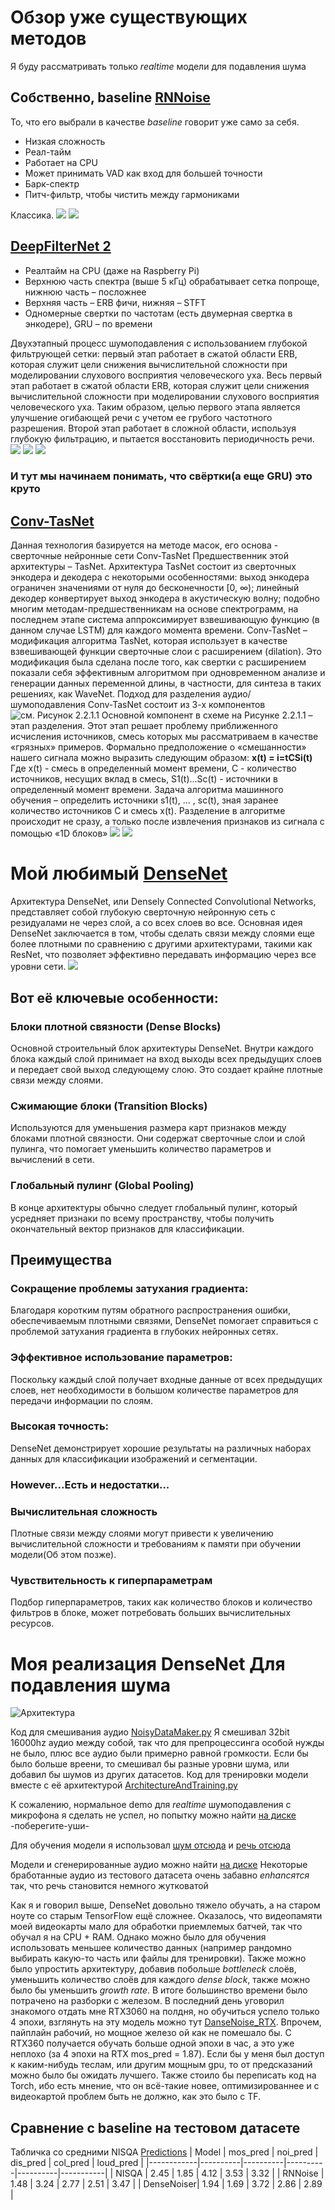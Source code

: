 # Обзор уже существующих методов
Я буду рассматривать только *realtime* модели для подавления шума


## Собственно, baseline [RNNoise](https://arxiv.org/pdf/1709.08243.pdf)
То, что его выбрали в качестве *baseline* говорит уже само за себя. 
- Низкая сложность
- Реал-тайм
- Работает на CPU
- Может принимать VAD как вход для большей точности
- Барк-спектр 
- Питч-фильтр, чтобы чистить между гармониками

Классика.
![](/Pics/RNNoise.jpg)
![](/Pics/RNNoise1.jpg)

## [DeepFilterNet 2](https://arxiv.org/pdf/2205.05474.pdf)
- Реалтайм на CPU (даже на Raspberry Pi)
- Верхнюю часть спектра (выше 5 кГц) обрабатывает сетка попроще, нижнюю часть – посложнее
- Верхняя часть – ERB фичи, нижняя – STFT 
- Одномерные свертки по частотам (есть двумерная свертка в энкодере), GRU – по времени
  
Двухэтапный процесс шумоподавления с использованием глубокой фильтрующей сетки: первый этап работает в сжатой области ERB, которая служит цели снижения вычислительной сложности при моделировании слухового восприятия человеческого уха. Весь первый этап работает в сжатой области ERB, которая служит цели снижения вычислительной сложности при моделировании слухового восприятия человеческого уха. Таким образом, целью первого этапа является улучшение огибающей речи с учетом ее грубого частотного разрешения. Второй этап работает в сложной области, используя глубокую фильтрацию, и пытается восстановить периодичность речи.
![](/Pics/DeepFilter.jpg)
![](/Pics/DeepFilter1.jpg)
![](/Pics/DeepFilter2.jpg.png)

### И тут мы начинаем понимать, что свёртки(а еще GRU) это круто

## [Conv-TasNet](https://arxiv.org/pdf/1809.07454.pdf)
Данная технология базируется на методе масок, его основа - сверточные нейронные сети Conv-TasNet
Предшественник этой архитектуры – TasNet. Архитектура TasNet состоит из сверточных энкодера и декодера с некоторыми особенностями: 
выход энкодера ограничен значениями от нуля до бесконечности [0, ∞);
линейный декодер конвертирует выход энкодера в акустическую волну;
подобно многим методам-предшественникам на основе спектрограмм, на последнем этапе система аппроксимирует взвешивающую функцию (в данном случае LSTM) для каждого момента времени.
Conv-TasNet – модификация алгоритма TasNet, которая использует в качестве взвешивающей функции сверточные слои с расширением (dilation). Это модификация была сделана после того, как свертки с расширением показали себя эффективным алгоритмом при одновременном анализе и генерации данных переменной длины, в частности, для синтеза в таких решениях, как WaveNet.
Подход для разделения аудио/шумоподавления Conv-TasNet состоит из 3-х компонентов 
![см. Рисунок 2.2.1.1](/Pics/ConvTasNet.png)
Основной компонент в схеме на Рисунке 2.2.1.1 – этап разделения. Этот этап решает проблему приближенного исчисления источников, смесь которых мы рассматриваем в качестве «грязных» примеров. Формально предположение о «смешанности» нашего сигнала можно выразить следующим образом:
**x(t) = i=tCSi(t)**
Где x(t) - смесь в определенный момент времени, С - количество источников, несущих вклад в смесь, S1(t)...Sc(t) - источники в определенный момент времени.
Задача алгоритма машинного обучения – определить источники s1(t), … , sc(t), зная заранее количество источников C и смесь x(t).
Разделение в алгоритме происходит не сразу, а только после извлечения признаков из сигнала с помощью «1D блоков» 
![](/Pics/ConvTasNet1.png)
![](/Pics/ConvTasNet2.png)

# Мой любимый [DenseNet](https://arxiv.org/abs/1404.1869)
Архитектура DenseNet, или Densely Connected Convolutional Networks, представляет собой глубокую сверточную нейронную сеть с резидуалами не через слой, а со всех слоев во все. Основная идея DenseNet заключается в том, чтобы сделать связи между слоями еще более плотными по сравнению с другими архитектурами, такими как ResNet, что позволяет эффективно передавать информацию через все уровни сети.
![](/Pics/Dense.png)

## Вот eё ключевые особенности:

### Блоки плотной связности (Dense Blocks)
Основной строительный блок архитектуры DenseNet. Внутри каждого блока каждый слой принимает на вход выходы всех предыдущих слоев и передает свой выход следующему слою. Это создает крайне плотные связи между слоями.
### Сжимающие блоки (Transition Blocks) 
Используются для уменьшения размера карт признаков между блоками плотной связности. Они содержат сверточные слои и слой пулинга, что помогает уменьшить количество параметров и вычислений в сети.
### Глобальный пулинг (Global Pooling) 
В конце архитектуры обычно следует глобальный пулинг, который усредняет признаки по всему пространству, чтобы получить окончательный вектор признаков для классификации.

## Преимущества


### Сокращение проблемы затухания градиента:
Благодаря коротким путям обратного распространения ошибки, обеспечиваемым плотными связями, DenseNet помогает справиться с проблемой затухания градиента в глубоких нейронных сетях.
### Эффективное использование параметров: 
Поскольку каждый слой получает входные данные от всех предыдущих слоев, нет необходимости в большом количестве параметров для передачи информации по слоям.
### Высокая точность: 
DenseNet демонстрирует хорошие результаты на различных наборах данных для классификации изображений и сегментации.

### However...Есть и недостатки...


### Вычислительная сложность 
Плотные связи между слоями могут привести к увеличению вычислительной сложности и требованиям к памяти при обучении модели(Об этом позже).
### Чувствительность к гиперпараметрам 
Подбор гиперпараметров, таких как количество блоков и количество фильтров в блоке, может потребовать больших вычислительных ресурсов.


# Моя реализация DenseNet Для подавления шума

![Архитектура](/model_densenet.png)

Код для смешивания аудио [NoisyDataMaker.py](https://github.com/Kozak-Alexandr/DenseNoiser/blob/main/NoisyDataMaker.py)
Я смешивал 32bit 16000hz аудио между собой, так что для препроцессинга особой нужды не было, плюс все аудио были примерно равной громкости. Если бы было больше вреени, то смешивал бы разные уровни шума, или добавил бы шумов из других датасетов.
Код для тренировки модели вместе с её архитектурой [ArchitectureAndTraining.py](https://github.com/Kozak-Alexandr/DenseNoiser/blob/main/ArchitectureAndTraining.py)

К сожалению, нормальное demo для *realtime* шумоподавления с микрофона я сделать не успел, но попытку можно найти [на диске](https://disk.yandex.ru/d/dglhBJF_MW0hrQ) -поберегите-уши-

Для обучения модели я использовал [шум отсюда](https://zenodo.org/records/1227121) и [речь отсюда](https://www.openslr.org/)

Модели и сгенерированные аудио можно найти  [на диске](https://disk.yandex.ru/d/dglhBJF_MW0hrQ)
Некоторые бработанные аудио из тестового датасета очень забавно *enhancятся* так, что речь становится немного жутковатой

Как я и говорил выше, DenseNet довольно тяжело обучать, а на старом ноуте со старым TensorFlow ещё сложнее. Оказалось, что видеопамяти моей видеокарты мало для обработки приемлемых батчей, так что обучал я на CPU + RAM. Однако можно было для обучения использовать меньшее количество данных (например рандомно выбирать какую-то часть или файлы для тренировки). Также можно было упростить архитектуру, добавив побольше *bottleneck* слоёв, уменьшить количество слоёв для каждого *dense block*, также можно было бы уменьшить *growth rate*. В итоге большинство времени было потрачено на разборки с железом. В последний день уговорил знакомого отдать мне RTX3060 на полдня, но обучиться успело только 4 эпохи, взглянуть на эту модель можно тут [DanseNoise_RTX](https://disk.yandex.ru/d/dglhBJF_MW0hrQ).
Впрочем, пайплайн рабочий, но мощное железо ой как не помешало бы. С RTX360 получается обучать больше одной эпохи в час, а это уже неплохо (за 4 эпохи на RTX mos_pred = 1.87). Если бы у меня был доступ к каким-нибудь теслам, или другим мощным gpu, то от предсказаний можно было бы ожидать лучшего. Также стоило бы переписать код на Torch, ибо есть мнение, что он всё-такие новее, оптимизированнее и с видеокартой проблем быть не должно, как это было с TF.

## Сравнение с baseline на тестовом датасете

Табличка со средними NISQA [Predictions](https://github.com/Kozak-Alexandr/DenseNoiser/blob/main/Predictions.py)
| Model      | mos_pred | noi_pred | dis_pred | col_pred | loud_pred |
|------------|----------|----------|----------|----------|-----------|
| NISQA      | 2.45     | 1.85     | 4.12     | 3.53     | 3.32      |
| RNNoise    | 1.48     | 3.24     | 2.77     | 2.51     | 3.47      |
| DenseNoiser| 1.94     | 1.69     | 3.72     | 2.86     | 2.89      |










